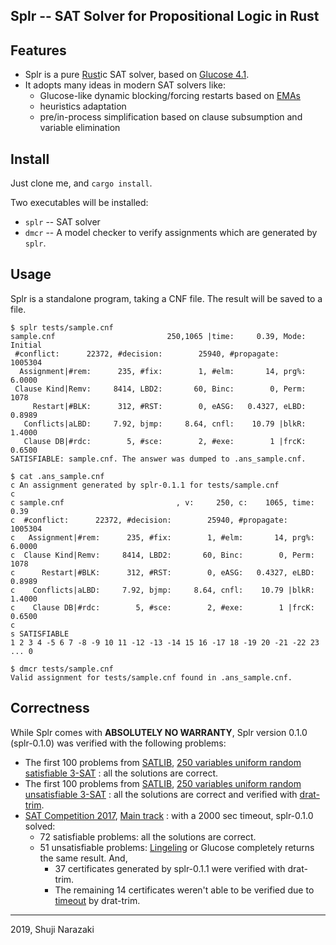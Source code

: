 Splr -- SAT Solver for Propositional Logic in Rust
----

## Features

- Splr is a pure [Rust](https://www.rust-lang.org)ic SAT solver, based on [Glucose 4.1](https://www.labri.fr/perso/lsimon/glucose/).
- It adopts many ideas in modern SAT solvers like:
  - Glucose-like dynamic blocking/forcing restarts based on [EMAs](https://arxiv.org/abs/1506.08905)
  - heuristics adaptation
  - pre/in-process simplification based on clause subsumption and variable elimination

## Install

Just clone me, and `cargo install`.

Two executables will be installed:

- `splr` -- SAT solver
- `dmcr` -- A model checker to verify assignments which are generated by `splr`.

## Usage

Splr is a standalone program, taking a CNF file. The result will be saved to a file.

```
$ splr tests/sample.cnf
sample.cnf                         250,1065 |time:     0.39, Mode:  Initial
 #conflict:      22372, #decision:        25940, #propagate:        1005304
  Assignment|#rem:      235, #fix:        1, #elm:       14, prg%:   6.0000
 Clause Kind|Remv:     8414, LBD2:       60, Binc:        0, Perm:     1078
     Restart|#BLK:      312, #RST:        0, eASG:   0.4327, eLBD:   0.8989
   Conflicts|aLBD:     7.92, bjmp:     8.64, cnfl:    10.79 |blkR:   1.4000
   Clause DB|#rdc:        5, #sce:        2, #exe:        1 |frcK:   0.6500
SATISFIABLE: sample.cnf. The answer was dumped to .ans_sample.cnf.

$ cat .ans_sample.cnf
c An assignment generated by splr-0.1.1 for tests/sample.cnf
c
c sample.cnf                         , v:     250, c:    1065, time:     0.39
c  #conflict:      22372, #decision:        25940, #propagate:        1005304
c   Assignment|#rem:      235, #fix:        1, #elm:       14, prg%:   6.0000
c  Clause Kind|Remv:     8414, LBD2:       60, Binc:        0, Perm:     1078
c      Restart|#BLK:      312, #RST:        0, eASG:   0.4327, eLBD:   0.8989
c    Conflicts|aLBD:     7.92, bjmp:     8.64, cnfl:    10.79 |blkR:   1.4000
c    Clause DB|#rdc:        5, #sce:        2, #exe:        1 |frcK:   0.6500
c
s SATISFIABLE
1 2 3 4 -5 6 7 -8 -9 10 11 -12 -13 -14 15 16 -17 18 -19 20 -21 -22 23 ... 0

$ dmcr tests/sample.cnf
Valid assignment for tests/sample.cnf found in .ans_sample.cnf.
```

## Correctness

While Splr comes with **ABSOLUTELY NO WARRANTY**, Splr version 0.1.0 (splr-0.1.0) was verified with the following problems:

* The first 100 problems from
  [SATLIB](https://www.cs.ubc.ca/~hoos/SATLIB/benchm.html),
  [250 variables uniform random satisfiable 3-SAT](https://www.cs.ubc.ca/~hoos/SATLIB/Benchmarks/SAT/RND3SAT/uf250-1065.tar.gz)
  : all the solutions are correct.
* The first 100 problems from
  [SATLIB](https://www.cs.ubc.ca/~hoos/SATLIB/benchm.html),
  [250 variables uniform random unsatisfiable 3-SAT](https://www.cs.ubc.ca/~hoos/SATLIB/Benchmarks/SAT/RND3SAT/uuf250-1065.tar.gz)
  : all the solutions are correct and verified with [drat-trim](http://www.cs.utexas.edu/~marijn/drat-trim/).
* [SAT Competition 2017](https://baldur.iti.kit.edu/sat-competition-2017/index.php?cat=tracks),
  [Main track](https://baldur.iti.kit.edu/sat-competition-2017/benchmarks/Main.zip)
  : with a 2000 sec timeout, splr-0.1.0 solved:
  * 72 satisfiable problems: all the solutions are correct.
  * 51 unsatisfiable problems: [Lingeling](http://fmv.jku.at/lingeling/) or Glucose completely returns the same result. And,
     * 37 certificates generated by splr-0.1.1 were verified with drat-trim.
     * The remaining 14 certificates weren't able to be verified due to [timeout](https://gitlab.com/satisfiability01/splr/issues/74#note_142021555) by drat-trim.

----
2019, Shuji Narazaki
